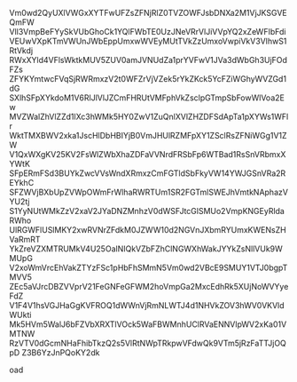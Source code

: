 Vm0wd2QyUXlVWGxXYTFwUFZsZFNjRlZ0TVZOWFJsbDNXa2M1VjJKSGVEQmFW
Vll3VmpBeFYySkVUbGhoCk1YQlFWbTE0UzJNeVRrVlJiVVpYQ2xZeWFIbFdi
VEUwVXpKTmVWUnJWbEppUmxwWVEyMUtTVkZzUmxoVwpiVkV3VlhwS1RtVkdj
RWxXYld4VFlsWktkMUV5ZUV0amJVNUdZa1prYVFwV1JVa3dWbGh3UjFOdFZs
ZFYKYmtwcFVqSjRWRmxzV2t0WFZrVjVZek5rYkZKck5YcFZiWGhyWVZGd1dG
SXlhSFpXYkdoM1V6RlJlVlJZCmFHRUtVMFphVkZsclpGTmpSbFowWlVoa2Ew
MVZWalZhVlZZd1lXc3hWMk5HY0ZwV1ZuQnlXVlZHZDFSdApTa1pXYWs1WFlr
WktTMXBWV2xka1JscHlDbHBIYjB0VmJHUlRZMFpXY1ZSclRsZFNiWGg1V1ZW
V1QxWXgKV25KV2FsWlZWbXhaZDFaVVNrdFRSbFp6WTBad1RsSnVRbmxXYWtK
SFpERmFSd3BUYkZwcVVsWndXRmxzCmFGTldSbFkyVW14YWJGSnVRa2REYkhC
SFZWVjBXbUpZVWpOWmFrWlhaRWRTUm1SR2FGTmlSWEJhVmtkNAphazVYU2tj
S1YyNUtWMkZzV2xaV2JYaDNZMnhzV0dWSFJtcGlSMUo2VmpKNGEyRldaRWho
UlRGWFlUSlMKY2xwRVNrZFdkM0JZWW10d2NGVnJXbmRYUmxKWENsZHVaRmRT
YkZreVZXMTRUMkV4U25OalNIQkVZbFZhClNGWXhWakJYYkZsNllVUk9WMUpG
V2xoWmVrcEhVakZTYzFSc1pHbFhSMmN5Vm0wd2VBcE9SMUY1VTJ0bgpTMVV5
ZEc5aVJrcDBZVVprV21FeGNFeGFWM2hoVmpGa2MxcEdhRk5XUjNoWVYyeFdZ
V1F4V1hsVGJHaGgKVFROQ1dWWnVjRmNLWTJ4d1NHVkZOV3hWV0VKVldWUkti
Mk5HVm5WalJ6bFZVbXRXTlVOck5WaFBWMnhUClRVaENNVlpWV2xKa01VMTNW
RzVTV0dGcmNHaFhibTkzQ2s5VlRtNWpTRkpwVFdwQk9VTm5jRzFaTTJjOQpD
Z3B6YzJnPQoKY2dk

oad